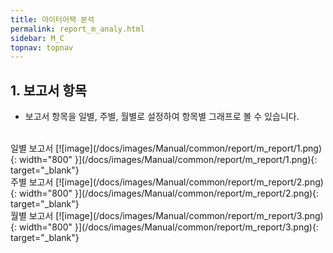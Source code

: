 ```yaml
---
title: 마이터어택 분석
permalink: report_m_analy.html
sidebar: M_C
topnav: topnav
---
```


## 1. 보고서 항목
- 보고서 항목을 일별, 주별, 월별로 설정하여 항목별 그래프로 볼 수 있습니다.

<br />
일별 보고서
[![image](/docs/images/Manual/common/report/m_report/1.png){: width="800" }](/docs/images/Manual/common/report/m_report/1.png){: target="_blank"} 


<br />
주별 보고서
[![image](/docs/images/Manual/common/report/m_report/2.png){: width="800" }](/docs/images/Manual/common/report/m_report/2.png){: target="_blank"} 


<br />
월별 보고서
[![image](/docs/images/Manual/common/report/m_report/3.png){: width="800" }](/docs/images/Manual/common/report/m_report/3.png){: target="_blank"} 


 